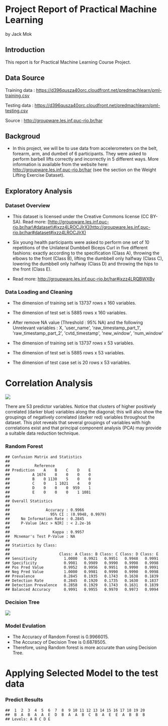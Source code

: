 Project Report of Practical Machine Learning
================
by Jack Mok

Introduction
------------

This report is for Practical Machine Learning Course Project.

Data Source
-----------

Training data : <https://d396qusza40orc.cloudfront.net/predmachlearn/pml-training.csv>

Testing data : <https://d396qusza40orc.cloudfront.net/predmachlearn/pml-testing.csv>

Source : <http://groupware.les.inf.puc-rio.br/har>

Backgroud
---------

-   In this project, we will be to use data from accelerometers on the belt, forearm, arm, and dumbell of 6 participants. They were asked to perform barbell lifts correctly and incorrectly in 5 different ways. More information is available from the website here: <http://groupware.les.inf.puc-rio.br/har> (see the section on the Weight Lifting Exercise Dataset).

Exploratory Analysis
--------------------

### Dataset Overview

-   This dataset is licensed under the Creative Commons license (CC BY-SA). Read more: [http://groupware.les.inf.puc-rio.br/har\#dataset\#ixzz4LROCJIrX](http://groupware.les.inf.puc-rio.br/har#dataset#ixzz4LROCJIrX)

-   Six young health participants were asked to perform one set of 10 repetitions of the Unilateral Dumbbell Biceps Curl in five different fashions: exactly according to the specification (Class A), throwing the elbows to the front (Class B), lifting the dumbbell only halfway (Class C), lowering the dumbbell only halfway (Class D) and throwing the hips to the front (Class E).

-   Read more: <http://groupware.les.inf.puc-rio.br/har#ixzz4LRQBWXBv>

### Data Loading and Cleaning

-   The dimension of training set is 13737 rows x 160 variables.

-   The dimension of test set is 5885 rows x 160 variables.

-   After remove NA value (Threshold : 95% NA) and the following Unrelevant variables : X, 'user\_name', 'raw\_timestamp\_part\_1', 'raw\_timestamp\_part\_2', 'cvtd\_timestamp', 'new\_window', 'num\_window'

-   The dimension of training set is 13737 rows x 53 variables.

-   The dimension of test set is 5885 rows x 53 variables.

-   The dimension of test case set is 20 rows x 53 variables.

Correlation Analysis
====================

![](https://github.com/jackskmok/Prediction-Assignment-Writeup/Pratical_Machine_Learning_Project_Report_files/figure-markdown_github/unnamed-chunk-4-1.png)

There are 53 predictor variables. Notice that clusters of higher positively correlated (darker blue) variables along the diagonal; this will also show the groupings of negatively correlated (darker red) variables throughout the dataset. This plot reveals that several groupings of variables with high correlations exist and that principal component analysis (PCA) may provide a suitable data reduction technique.

### Random Forest

    ## Confusion Matrix and Statistics
    ## 
    ##           Reference
    ## Prediction    A    B    C    D    E
    ##          A 1674    8    0    0    0
    ##          B    0 1130    5    0    0
    ##          C    0    1 1021    4    0
    ##          D    0    0    0  959    1
    ##          E    0    0    0    1 1081
    ## 
    ## Overall Statistics
    ##                                           
    ##                Accuracy : 0.9966          
    ##                  95% CI : (0.9948, 0.9979)
    ##     No Information Rate : 0.2845          
    ##     P-Value [Acc > NIR] : < 2.2e-16       
    ##                                           
    ##                   Kappa : 0.9957          
    ##  Mcnemar's Test P-Value : NA              
    ## 
    ## Statistics by Class:
    ## 
    ##                      Class: A Class: B Class: C Class: D Class: E
    ## Sensitivity            1.0000   0.9921   0.9951   0.9948   0.9991
    ## Specificity            0.9981   0.9989   0.9990   0.9998   0.9998
    ## Pos Pred Value         0.9952   0.9956   0.9951   0.9990   0.9991
    ## Neg Pred Value         1.0000   0.9981   0.9990   0.9990   0.9998
    ## Prevalence             0.2845   0.1935   0.1743   0.1638   0.1839
    ## Detection Rate         0.2845   0.1920   0.1735   0.1630   0.1837
    ## Detection Prevalence   0.2858   0.1929   0.1743   0.1631   0.1839
    ## Balanced Accuracy      0.9991   0.9955   0.9970   0.9973   0.9994

### Decision Tree

![](https://github.com/jackskmok/Prediction-Assignment-Writeup/Pratical_Machine_Learning_Project_Report_files/figure-markdown_github/unnamed-chunk-6-1.png)

### Model Evulation

-   The Accuracy of Random Forest is 0.9966015.
-   The Accuracy of Decision Tree is 0.6878505.
-   Therefore, using Random forest is more accurate than using Decision Tree.

Applying Selected Model to the test data
========================================

### Predict Results

    ##  1  2  3  4  5  6  7  8  9 10 11 12 13 14 15 16 17 18 19 20 
    ##  B  A  B  A  A  E  D  B  A  A  B  C  B  A  E  E  A  B  B  B 
    ## Levels: A B C D E
